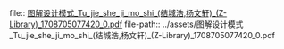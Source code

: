 file:: [图解设计模式_Tu_jie_she_ji_mo_shi_(结城浩,杨文轩)_(Z-Library)_1708705077420_0.pdf](../assets/图解设计模式_Tu_jie_she_ji_mo_shi_(结城浩,杨文轩)_(Z-Library)_1708705077420_0.pdf)
file-path:: ../assets/图解设计模式_Tu_jie_she_ji_mo_shi_(结城浩,杨文轩)_(Z-Library)_1708705077420_0.pdf
